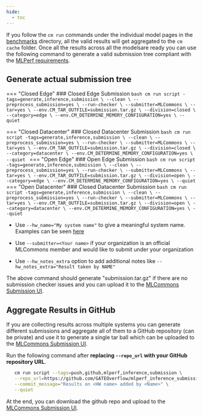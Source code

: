 ```yaml
---
hide:
  - toc
---
```


If you follow the `cm run` commands under the individual model pages in the [benchmarks](../index.md) directory, all the valid results will get aggregated to the `cm cache` folder. Once all the results across all the modelsare ready you can use the following command to generate a valid submission tree compliant with the [MLPerf requirements](https://github.com/mlcommons/policies/blob/master/submission_rules.adoc#inference-1).

## Generate actual submission tree

=== "Closed Edge"
    ### Closed Edge Submission
    ```bash
       cm run script -tags=generate,inference,submission \
      --clean \
      --preprocess_submission=yes \
      --run-checker \
      --submitter=MLCommons \
      --tar=yes \
      --env.CM_TAR_OUTFILE=submission.tar.gz \
      --division=closed \
      --category=edge \
      --env.CM_DETERMINE_MEMORY_CONFIGURATION=yes \
      --quiet
    ```

=== "Closed Datacenter"
    ### Closed Datacenter Submission
    ```bash
       cm run script -tags=generate,inference,submission \
      --clean \
      --preprocess_submission=yes \
      --run-checker \
      --submitter=MLCommons \
      --tar=yes \
      --env.CM_TAR_OUTFILE=submission.tar.gz \
      --division=closed \
      --category=datacenter \
      --env.CM_DETERMINE_MEMORY_CONFIGURATION=yes \
      --quiet
    ```
=== "Open Edge"
    ### Open Edge Submission
    ```bash
       cm run script -tags=generate,inference,submission \
      --clean \
      --preprocess_submission=yes \
      --run-checker \
      --submitter=MLCommons \
      --tar=yes \
      --env.CM_TAR_OUTFILE=submission.tar.gz \
      --division=open \
      --category=edge \
      --env.CM_DETERMINE_MEMORY_CONFIGURATION=yes \
      --quiet
    ```
=== "Open Datacenter"
    ### Closed Datacenter Submission
    ```bash
       cm run script -tags=generate,inference,submission \
      --clean \
      --preprocess_submission=yes \
      --run-checker \
      --submitter=MLCommons \
      --tar=yes \
      --env.CM_TAR_OUTFILE=submission.tar.gz \
      --division=open \
      --category=datacenter \
      --env.CM_DETERMINE_MEMORY_CONFIGURATION=yes \
      --quiet
    ```

* Use `--hw_name="My system name"` to give a meaningful system name. Examples can be seen [here](https://github.com/mlcommons/inference_results_v3.0/tree/main/open/cTuning/systems)

* Use `--submitter=<Your name>` if your organization is an official MLCommons member and would like to submit under your organization

* Use `--hw_notes_extra` option to add additional notes like `--hw_notes_extra="Result taken by NAME" `

The above command should generate "submission.tar.gz" if there are no submission checker issues and you can upload it to the [MLCommons Submission UI](https://submissions-ui.mlcommons.org/submission).

## Aggregate Results in GitHub

If you are collecting results across multiple systems you can generate different submissions and aggregate all of them to a GitHub repository (can be private) and use it to generate a single tar ball which can be uploaded to the [MLCommons Submission UI](https://submissions-ui.mlcommons.org/submission). 

Run the following command after **replacing `--repo_url` with your GitHub repository URL**.

```bash
   cm run script --tags=push,github,mlperf,inference,submission \
   --repo_url=https://github.com/GATEOverflow/mlperf_inference_submissions_v4.1 \
   --commit_message="Results on <HW name> added by <Name>" \
   --quiet
```

At the end, you can download the github repo and upload to the [MLCommons Submission UI](https://submissions-ui.mlcommons.org/submission).
